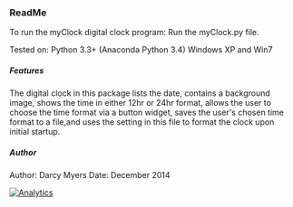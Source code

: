 ### ReadMe
To run the myClock digital clock program:
Run the myClock.py file.

Tested on:
Python 3.3+ (Anaconda Python 3.4)
Windows XP and Win7

##### Features
The digital clock in this package lists the date, contains a background image,
shows the time in either 12hr or 24hr format, allows the user to choose the time
format via a button widget, saves the user's chosen time format to a file,and uses 
the setting in this file to format the clock upon initial startup.

##### Author
Author: Darcy Myers
Date: December 2014


[![Analytics](https://ga-beacon.appspot.com/UA-63613233-3/PythonClock/readme)](https://github.com/igrigorik/ga-beacon)
